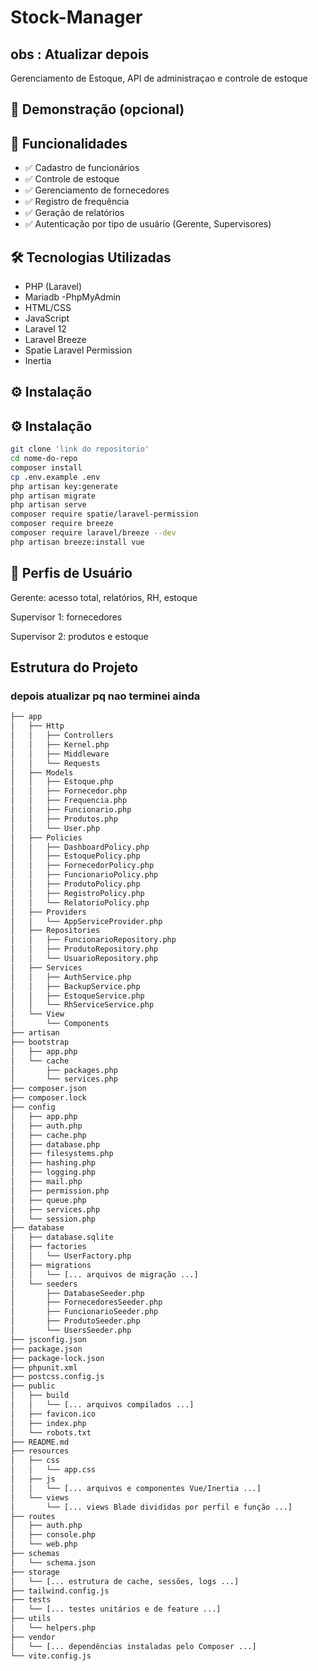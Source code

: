 # Stock-Manager
## obs :  Atualizar depois
 Gerenciamento de Estoque, API de administraçao e controle de estoque

## 📸 Demonstração (opcional)



## 🚀 Funcionalidades

- ✅ Cadastro de funcionários
- ✅ Controle de estoque
- ✅ Gerenciamento de fornecedores
- ✅ Registro de frequência
- ✅ Geração de relatórios
- ✅ Autenticação por tipo de usuário (Gerente, Supervisores)

## 🛠️ Tecnologias Utilizadas

- PHP (Laravel)
- Mariadb
-PhpMyAdmin
- HTML/CSS
- JavaScript
- Laravel 12
- Laravel Breeze
- Spatie Laravel Permission
- Inertia


## ⚙️ Instalação

## ⚙️ Instalação

```bash
git clone 'link do repositorio'
cd nome-do-repo
composer install
cp .env.example .env
php artisan key:generate
php artisan migrate
php artisan serve
composer require spatie/laravel-permission
composer require breeze
composer require laravel/breeze --dev
php artisan breeze:install vue
```
## 👤 Perfis de Usuário
Gerente: acesso total, relatórios, RH, estoque

Supervisor 1: fornecedores

Supervisor 2: produtos e estoque

## Estrutura do Projeto

  ### depois atualizar pq nao terminei ainda
 ```bash
├── app
│   ├── Http
│   │   ├── Controllers
│   │   ├── Kernel.php
│   │   ├── Middleware
│   │   └── Requests
│   ├── Models
│   │   ├── Estoque.php
│   │   ├── Fornecedor.php
│   │   ├── Frequencia.php
│   │   ├── Funcionario.php
│   │   ├── Produtos.php
│   │   └── User.php
│   ├── Policies
│   │   ├── DashboardPolicy.php
│   │   ├── EstoquePolicy.php
│   │   ├── FornecedorPolicy.php
│   │   ├── FuncionarioPolicy.php
│   │   ├── ProdutoPolicy.php
│   │   ├── RegistroPolicy.php
│   │   └── RelatorioPolicy.php
│   ├── Providers
│   │   └── AppServiceProvider.php
│   ├── Repositories
│   │   ├── FuncionarioRepository.php
│   │   ├── ProdutoRepository.php
│   │   └── UsuarioRepository.php
│   ├── Services
│   │   ├── AuthService.php
│   │   ├── BackupService.php
│   │   ├── EstoqueService.php
│   │   └── RhServiceService.php
│   └── View
│       └── Components
├── artisan
├── bootstrap
│   ├── app.php
│   └── cache
│       ├── packages.php
│       └── services.php
├── composer.json
├── composer.lock
├── config
│   ├── app.php
│   ├── auth.php
│   ├── cache.php
│   ├── database.php
│   ├── filesystems.php
│   ├── hashing.php
│   ├── logging.php
│   ├── mail.php
│   ├── permission.php
│   ├── queue.php
│   ├── services.php
│   └── session.php
├── database
│   ├── database.sqlite
│   ├── factories
│   │   └── UserFactory.php
│   ├── migrations
│   │   └── [... arquivos de migração ...]
│   └── seeders
│       ├── DatabaseSeeder.php
│       ├── FornecedoresSeeder.php
│       ├── FuncionarioSeeder.php
│       ├── ProdutoSeeder.php
│       └── UsersSeeder.php
├── jsconfig.json
├── package.json
├── package-lock.json
├── phpunit.xml
├── postcss.config.js
├── public
│   ├── build
│   │   └── [... arquivos compilados ...]
│   ├── favicon.ico
│   ├── index.php
│   └── robots.txt
├── README.md
├── resources
│   ├── css
│   │   └── app.css
│   ├── js
│   │   └── [... arquivos e componentes Vue/Inertia ...]
│   └── views
│       └── [... views Blade divididas por perfil e função ...]
├── routes
│   ├── auth.php
│   ├── console.php
│   └── web.php
├── schemas
│   └── schema.json
├── storage
│   └── [... estrutura de cache, sessões, logs ...]
├── tailwind.config.js
├── tests
│   └── [... testes unitários e de feature ...]
├── utils
│   └── helpers.php
├── vendor
│   └── [... dependências instaladas pelo Composer ...]
└── vite.config.js
```
